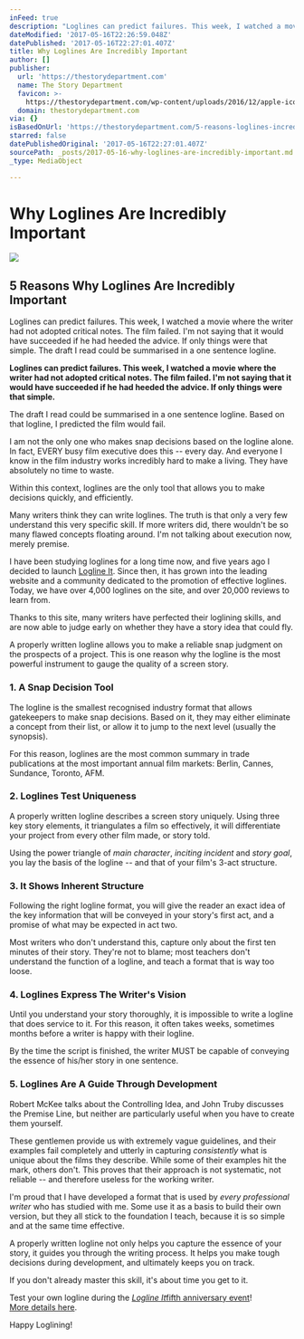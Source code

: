 ```yaml
---
inFeed: true
description: "Loglines can predict failures. This week, I watched a movie where the writer had not adopted\_critical notes. The film failed. I’m not saying that it would have succeeded if he had heeded the\_advice. If only things were that simple."
dateModified: '2017-05-16T22:26:59.048Z'
datePublished: '2017-05-16T22:27:01.407Z'
title: Why Loglines Are Incredibly Important
author: []
publisher:
  url: 'https://thestorydepartment.com'
  name: The Story Department
  favicon: >-
    https://thestorydepartment.com/wp-content/uploads/2016/12/apple-icon-57x57.png
  domain: thestorydepartment.com
via: {}
isBasedOnUrl: 'https://thestorydepartment.com/5-reasons-loglines-incredibly-important/'
starred: false
datePublishedOriginal: '2017-05-16T22:27:01.407Z'
sourcePath: _posts/2017-05-16-why-loglines-are-incredibly-important.md
_type: MediaObject

---
```

# Why Loglines Are Incredibly Important

<article style=""><img src="https://thestorydepartment.com/wp-content/uploads/2017/04/Logline-It-Event-3.jpg" /><h1>5 Reasons Why Loglines Are Incredibly Important</h1><p>Loglines can predict failures. This week, I watched a movie where the writer had not adopted critical notes. The film failed. I'm not saying that it would have succeeded if he had heeded the advice. If only things were that simple. The draft I read could be summarised in a one sentence logline.</p></article>

**Loglines can predict failures. This week, I watched a movie where the writer had not adopted critical notes. The film failed. I'm not saying that it would have succeeded if he had heeded the advice. If only things were that simple.**

The draft I read could be summarised in a one sentence logline. Based on that logline, I predicted the film would fail.

I am not the only one who makes snap decisions based on the logline alone. In fact, EVERY busy film executive does this -- every day. And everyone I know in the film industry works incredibly hard to make a living. They have absolutely no time to waste.

Within this context, loglines are the only tool that allows you to make decisions quickly, and efficiently.

Many writers think they can write loglines. The truth is that only a very few understand this very specific skill. If more writers did, there wouldn't be so many flawed concepts floating around. I'm not talking about execution now, merely premise.

I have been studying loglines for a long time now, and five years ago I decided to launch [Logline It][0]. Since then, it has grown into the leading website and a community dedicated to the promotion of effective loglines. Today, we have over 4,000 loglines on the site, and over 20,000 reviews to learn from.

Thanks to this site, many writers have perfected their loglining skills, and are now able to judge early on whether they have a story idea that could fly.

A properly written logline allows you to make a reliable snap judgment on the prospects of a project. This is one reason why the logline is the most powerful instrument to gauge the quality of a screen story.

### 1\. A Snap Decision Tool

The logline is the smallest recognised industry format that allows gatekeepers to make snap decisions. Based on it, they may either eliminate a concept from their list, or allow it to jump to the next level (usually the synopsis).

For this reason, loglines are the most common summary in trade publications at the most important annual film markets: Berlin, Cannes, Sundance, Toronto, AFM.

### 2\. Loglines Test Uniqueness

A properly written logline describes a screen story uniquely. Using three key story elements, it triangulates a film so effectively, it will differentiate your project from every other film made, or story told.

Using the power triangle of _main character_, _inciting incident_ and _story goal_, you lay the basis of the logline -- and that of your film's 3-act structure.

### 3\. It Shows Inherent Structure

Following the right logline format, you will give the reader an exact idea of the key information that will be conveyed in your story's first act, and a promise of what may be expected in act two.

Most writers who don't understand this, capture only about the first ten minutes of their story. They're not to blame; most teachers don't understand the function of a logline, and teach a format that is way too loose.

### 4\. Loglines Express The Writer's Vision

Until you understand your story thoroughly, it is impossible to write a logline that does service to it. For this reason, it often takes weeks, sometimes months before a writer is happy with their logline.

By the time the script is finished, the writer MUST be capable of conveying the essence of his/her story in one sentence.

### 5\. Loglines Are A Guide Through Development

Robert McKee talks about the Controlling Idea, and John Truby discusses the Premise Line, but neither are particularly useful when you have to create them yourself.

These gentlemen provide us with extremely vague guidelines, and their examples fail completely and utterly in capturing _consistently_ what is unique about the films they describe. While some of their examples hit the mark, others don't. This proves that their approach is not systematic, not reliable -- and therefore useless for the working writer.

I'm proud that I have developed a format that is used by _every professional writer_ who has studied with me. Some use it as a basis to build their own version, but they all stick to the foundation I teach, because it is so simple and at the same time effective.

A properly written logline not only helps you capture the essence of your story, it guides you through the writing process. It helps you make tough decisions during development, and ultimately keeps you on track.

If you don't already master this skill, it's about time you get to it.

Test your own logline during the _[Logline It][1]_[fifth anniversary event][1]!  
[More details here][1].

Happy Loglining!

[0]: http://logline.it/
[1]: https://logline.it/celebrate-5-years-logline-it-live-event/